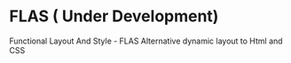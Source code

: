 # FLAS ( Under Development)
Functional Layout And Style - FLAS Alternative  dynamic layout  to Html and CSS
